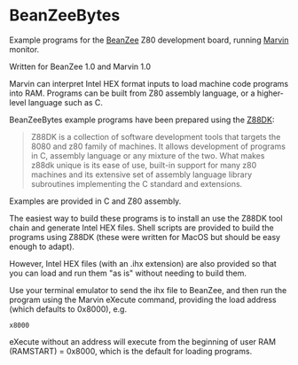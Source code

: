 # BeanZeeBytes
Example programs for the [BeanZee](https://github.com/PainfulDiodes/BeanZee) Z80 development board, running [Marvin](https://github.com/PainfulDiodes/marvin) monitor.

Written for BeanZee 1.0 and Marvin 1.0

Marvin can interpret Intel HEX format inputs to load machine code programs into RAM. Programs can be built from Z80 assembly language, or a higher-level language such as C.

BeanZeeBytes example programs have been prepared using the [Z88DK](https://github.com/z88dk/z88dk):

> Z88DK is a collection of software development tools that targets the 8080 and z80 family of machines. It allows development of programs in C, assembly language or any mixture of the two. What makes z88dk unique is its ease of use, built-in support for many z80 machines and its extensive set of assembly language library subroutines implementing the C standard and extensions.

Examples are provided in C and Z80 assembly.

The easiest way to build these programs is to install an use the Z88DK tool chain and generate Intel HEX files. Shell scripts are provided to build the programs using Z88DK (these were written for MacOS but should be easy enough to adapt).

However, Intel HEX files (with an .ihx extension) are also provided so that you can load and run them "as is" without needing to build them.

Use your terminal emulator to send the ihx file to BeanZee, and then run the program using the Marvin eXecute command, providing the load address (which defaults to 0x8000), e.g. 

    x8000

eXecute without an address will execute from the beginning of user RAM (RAMSTART) = 0x8000, which is the default for loading programs.